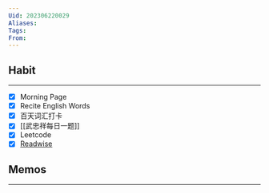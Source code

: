 ```yaml
---
Uid: 202306220029
Aliases: 
Tags: 
From: 
---
```

## Habit
---
- [x] Morning Page
- [x] Recite English Words
- [x] 百天词汇打卡
- [x] [[武忠祥每日一题]]
- [x] Leetcode
- [x] [Readwise](https://readwise.io/dailyreview)

## Memos
---